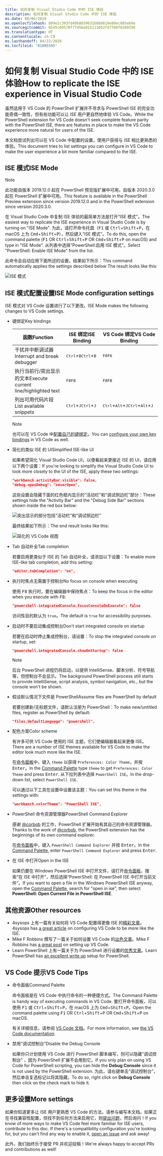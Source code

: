 ```yaml
---
title: 如何复制 Visual Studio Code 中的 ISE 体验
description: 如何复制 Visual Studio Code 中的 ISE 体验
ms.date: 08/06/2018
ms.openlocfilehash: 899e1c393fd49b0659631b88d610e80ec885e69e
ms.sourcegitcommit: 6545c60578f7745be015111052fd7769f8289296
ms.translationtype: HT
ms.contentlocale: zh-CN
ms.lasthandoff: 04/22/2020
ms.locfileid: "81005595"
---
```

# <a name="how-to-replicate-the-ise-experience-in-visual-studio-code"></a><span data-ttu-id="359c7-103">如何复制 Visual Studio Code 中的 ISE 体验</span><span class="sxs-lookup"><span data-stu-id="359c7-103">How to replicate the ISE experience in Visual Studio Code</span></span>

<span data-ttu-id="359c7-104">虽然适用于 VS Code 的 PowerShell 扩展并不寻求与 PowerShell ISE 的完全功能奇偶一致性，但有些功能可以让 ISE 用户更自然地体验 VS Code。</span><span class="sxs-lookup"><span data-stu-id="359c7-104">While the PowerShell extension for VS Code doesn't seek complete feature parity with the PowerShell ISE, there are features in place to make the VS Code experience more natural for users of the ISE.</span></span>

<span data-ttu-id="359c7-105">本文档尝试列出可以在 VS Code 中配置的设置，使用户获得与 ISE 相比更熟悉的体验。</span><span class="sxs-lookup"><span data-stu-id="359c7-105">This document tries to list settings you can configure in VS Code to make the user experience a bit more familiar compared to the ISE.</span></span>

## <a name="ise-mode"></a><span data-ttu-id="359c7-106">ISE 模式</span><span class="sxs-lookup"><span data-stu-id="359c7-106">ISE Mode</span></span>

> [!NOTE]
> <span data-ttu-id="359c7-107">此功能自版本 2019.12.0 起在 PowerShell 预览版扩展中可用，自版本 2020.3.0 起在 PowerShell 扩展中可用。</span><span class="sxs-lookup"><span data-stu-id="359c7-107">This feature is available in the PowerShell Preview extension since version 2019.12.0 and in the PowerShell extension since version 2020.3.0.</span></span>

<span data-ttu-id="359c7-108">在 Visual Studio Code 中复制 ISE 体验的最简单方法是打开“ISE 模式”。</span><span class="sxs-lookup"><span data-stu-id="359c7-108">The easiest way to replicate the ISE experience in Visual Studio Code is by turning on "ISE Mode".</span></span>
<span data-ttu-id="359c7-109">为此，请打开命令托盘（<kbd>F1</kbd> 或 <kbd>Ctrl</kbd>+<kbd>Shift</kbd>+<kbd>P</kbd>，在 macOS 上为 <kbd>Cmd</kbd>+<kbd>Shift</kbd>+<kbd>P</kbd>），然后键入“ISE 模式”。</span><span class="sxs-lookup"><span data-stu-id="359c7-109">To do this, open the command palette (<kbd>F1</kbd> OR <kbd>Ctrl</kbd>+<kbd>Shift</kbd>+<kbd>P</kbd> OR <kbd>Cmd</kbd>+<kbd>Shift</kbd>+<kbd>P</kbd> on macOS) and type in "ISE Mode".</span></span> <span data-ttu-id="359c7-110">从列表中选择“PowerShell:启用 ISE 模式”。</span><span class="sxs-lookup"><span data-stu-id="359c7-110">Select "PowerShell: Enable ISE Mode" from the list.</span></span>

<span data-ttu-id="359c7-111">此命令会自动应用下面所述的设置，结果如下所示：</span><span class="sxs-lookup"><span data-stu-id="359c7-111">This command automatically applies the settings described below The result looks like this:</span></span>

![ISE 模式](media/How-To-Replicate-the-ISE-Experience-In-VSCode/3-ise-mode.png)

## <a name="ise-mode-configuration-settings"></a><span data-ttu-id="359c7-113">ISE 模式配置设置</span><span class="sxs-lookup"><span data-stu-id="359c7-113">ISE Mode configuration settings</span></span>

<span data-ttu-id="359c7-114">ISE 模式对 VS Code 设置进行了以下更改。</span><span class="sxs-lookup"><span data-stu-id="359c7-114">ISE Mode makes the following changes to VS Code settings.</span></span>

- <span data-ttu-id="359c7-115">键绑定</span><span class="sxs-lookup"><span data-stu-id="359c7-115">Key bindings</span></span>

  |               <span data-ttu-id="359c7-116">函数</span><span class="sxs-lookup"><span data-stu-id="359c7-116">Function</span></span>                |         <span data-ttu-id="359c7-117">ISE 绑定</span><span class="sxs-lookup"><span data-stu-id="359c7-117">ISE Binding</span></span>          |              <span data-ttu-id="359c7-118">VS Code 绑定</span><span class="sxs-lookup"><span data-stu-id="359c7-118">VS Code Binding</span></span>                |
  | ------------------------------------- | ---------------------------- | ------------------------------------------- |
  | <span data-ttu-id="359c7-119">干扰并中断调试器</span><span class="sxs-lookup"><span data-stu-id="359c7-119">Interrupt and break debugger</span></span>          | <span data-ttu-id="359c7-120"><kbd>Ctrl</kbd>+<kbd>B</kbd></span><span class="sxs-lookup"><span data-stu-id="359c7-120"><kbd>Ctrl</kbd>+<kbd>B</kbd></span></span> | <span data-ttu-id="359c7-121"><kbd>F6</kbd></span><span class="sxs-lookup"><span data-stu-id="359c7-121"><kbd>F6</kbd></span></span>                               |
  | <span data-ttu-id="359c7-122">执行当前行/突出显示的文本</span><span class="sxs-lookup"><span data-stu-id="359c7-122">Execute current line/highlighted text</span></span> | <span data-ttu-id="359c7-123"><kbd>F8</kbd></span><span class="sxs-lookup"><span data-stu-id="359c7-123"><kbd>F8</kbd></span></span>                | <span data-ttu-id="359c7-124"><kbd>F8</kbd></span><span class="sxs-lookup"><span data-stu-id="359c7-124"><kbd>F8</kbd></span></span>                               |
  | <span data-ttu-id="359c7-125">列出可用代码片段</span><span class="sxs-lookup"><span data-stu-id="359c7-125">List available snippets</span></span>               | <span data-ttu-id="359c7-126"><kbd>Ctrl</kbd>+<kbd>J</kbd></span><span class="sxs-lookup"><span data-stu-id="359c7-126"><kbd>Ctrl</kbd>+<kbd>J</kbd></span></span> | <span data-ttu-id="359c7-127"><kbd>Ctrl</kbd>+<kbd>Alt</kbd>+<kbd>J</kbd></span><span class="sxs-lookup"><span data-stu-id="359c7-127"><kbd>Ctrl</kbd>+<kbd>Alt</kbd>+<kbd>J</kbd></span></span> |

  > [!NOTE]
  > <span data-ttu-id="359c7-128">也可以在 VS Code 中[配置自己的键绑定](https://code.visualstudio.com/docs/getstarted/keybindings#_custom-keybindings-for-refactorings)。</span><span class="sxs-lookup"><span data-stu-id="359c7-128">You can [configure your own key bindings](https://code.visualstudio.com/docs/getstarted/keybindings#_custom-keybindings-for-refactorings) in VS Code as well.</span></span>

- <span data-ttu-id="359c7-129">简化的类似 ISE 的 UI</span><span class="sxs-lookup"><span data-stu-id="359c7-129">Simplified ISE-like UI</span></span>

  <span data-ttu-id="359c7-130">如果希望简化 Visual Studio Code UI，以便看起来更接近 ISE 的 UI，请应用以下两个设置：</span><span class="sxs-lookup"><span data-stu-id="359c7-130">If you're looking to simplify the Visual Studio Code UI to look more closely to the UI of the ISE, apply these two settings:</span></span>

  ```json
  "workbench.activityBar.visible": false,
  "debug.openDebug": "neverOpen",
  ```

  <span data-ttu-id="359c7-131">这些设置会隐藏下面的红色框内显示的“活动栏”和“调试侧边栏”部分：</span><span class="sxs-lookup"><span data-stu-id="359c7-131">These settings hide the "Activity Bar" and the "Debug Side Bar" sections shown inside the red box below:</span></span>

  ![突出显示的部分包括“活动栏”和“调试侧边栏”](media/How-To-Replicate-the-ISE-Experience-In-VSCode/1-highlighted-sidebar.png)

  <span data-ttu-id="359c7-133">最终结果如下所示：</span><span class="sxs-lookup"><span data-stu-id="359c7-133">The end result looks like this:</span></span>

  ![简化的 VS Code 视图](media/How-To-Replicate-the-ISE-Experience-In-VSCode/2-simplified-ui.png)

- <span data-ttu-id="359c7-135">Tab 自动补全</span><span class="sxs-lookup"><span data-stu-id="359c7-135">Tab completion</span></span>

  <span data-ttu-id="359c7-136">若要启用更类似于 ISE 的 Tab 自动补全，请添加以下设置：</span><span class="sxs-lookup"><span data-stu-id="359c7-136">To enable more ISE-like tab completion, add this setting:</span></span>

  ```json
  "editor.tabCompletion": "on",
  ```

- <span data-ttu-id="359c7-137">执行时焦点无需置于控制台</span><span class="sxs-lookup"><span data-stu-id="359c7-137">No focus on console when executing</span></span>

  <span data-ttu-id="359c7-138">使用 <kbd>F8</kbd> 执行时，要在编辑器中保持焦点：</span><span class="sxs-lookup"><span data-stu-id="359c7-138">To keep the focus in the editor when you execute with <kbd>F8</kbd>:</span></span>

  ```json
  "powershell.integratedConsole.focusConsoleOnExecute": false
  ```

  <span data-ttu-id="359c7-139">访问性目的默认为 `true`。</span><span class="sxs-lookup"><span data-stu-id="359c7-139">The default is `true` for accessibility purposes.</span></span>

- <span data-ttu-id="359c7-140">启动时不要启动集成控制台</span><span class="sxs-lookup"><span data-stu-id="359c7-140">Don't start integrated console on startup</span></span>

  <span data-ttu-id="359c7-141">若要在启动时停止集成控制台，请设置：</span><span class="sxs-lookup"><span data-stu-id="359c7-141">To stop the integrated console on startup, set:</span></span>

  ```json
  "powershell.integratedConsole.showOnStartup": false
  ```

  > [!NOTE]
  > <span data-ttu-id="359c7-142">后台 PowerShell 进程仍将启动，以提供 IntelliSense、脚本分析、符号导航等，但控制台不会显示。</span><span class="sxs-lookup"><span data-stu-id="359c7-142">The background PowerShell process still starts to provide IntelliSense, script analysis, symbol navigation, etc., but the console won't be shown.</span></span>

- <span data-ttu-id="359c7-143">假设默认情况下文件是 PowerShell</span><span class="sxs-lookup"><span data-stu-id="359c7-143">Assume files are PowerShell by default</span></span>

  <span data-ttu-id="359c7-144">若要创建新/无标题文件，请默认注册为 PowerShell：</span><span class="sxs-lookup"><span data-stu-id="359c7-144">To make new/untitled files, register as PowerShell by default:</span></span>

  ```json
  "files.defaultLanguage": "powershell",
  ```

- <span data-ttu-id="359c7-145">配色方案</span><span class="sxs-lookup"><span data-stu-id="359c7-145">Color scheme</span></span>

  <span data-ttu-id="359c7-146">有许多可供 VS Code 使用的 ISE 主题，它们使编辑器看起来更像 ISE。</span><span class="sxs-lookup"><span data-stu-id="359c7-146">There are a number of ISE themes available for VS Code to make the editor look much more like the ISE.</span></span>

  <span data-ttu-id="359c7-147">在[命令面板][]中，键入 `theme` 以获得 `Preferences: Color Theme`，并按 <kbd>Enter</kbd>。</span><span class="sxs-lookup"><span data-stu-id="359c7-147">In the [Command Palette][] type `theme` to get `Preferences: Color Theme` and press <kbd>Enter</kbd>.</span></span> <span data-ttu-id="359c7-148">从下拉列表中选择 `PowerShell ISE`。</span><span class="sxs-lookup"><span data-stu-id="359c7-148">In the drop-down list, select `PowerShell ISE`.</span></span>

  <span data-ttu-id="359c7-149">可以通过以下工具在设置中设置该主题：</span><span class="sxs-lookup"><span data-stu-id="359c7-149">You can set this theme in the settings with:</span></span>

  ```json
  "workbench.colorTheme": "PowerShell ISE",
  ```

- <span data-ttu-id="359c7-150">PowerShell 命令资源管理器</span><span class="sxs-lookup"><span data-stu-id="359c7-150">PowerShell Command Explorer</span></span>

  <span data-ttu-id="359c7-151">感谢 [@corbob](https://github.com/corbob) 的工作，PowerShell 扩展开始有其自己的命令资源管理器。</span><span class="sxs-lookup"><span data-stu-id="359c7-151">Thanks to the work of [@corbob](https://github.com/corbob), the PowerShell extension has the beginnings of its own command explorer.</span></span>

  <span data-ttu-id="359c7-152">在[命令面板][]中，键入 `PowerShell Command Explorer` 并按 <kbd>Enter</kbd>。</span><span class="sxs-lookup"><span data-stu-id="359c7-152">In the [Command Palette][], enter `PowerShell Command Explorer` and press <kbd>Enter</kbd>.</span></span>

- <span data-ttu-id="359c7-153">在 ISE 中打开</span><span class="sxs-lookup"><span data-stu-id="359c7-153">Open in the ISE</span></span>

  <span data-ttu-id="359c7-154">如果仍要在 Windows PowerShell ISE 中打开文件，请打开[命令面板][]，搜索“在 ISE 中打开”，然后选择“PowerShell:  在 PowerShell ISE 中打开当前文件”。</span><span class="sxs-lookup"><span data-stu-id="359c7-154">If you want to open a file in the Windows PowerShell ISE anyway, open the [Command Palette][], search for "open in ise", then select **PowerShell: Open Current File in PowerShell ISE**.</span></span>

## <a name="other-resources"></a><span data-ttu-id="359c7-155">其他资源</span><span class="sxs-lookup"><span data-stu-id="359c7-155">Other resources</span></span>

- <span data-ttu-id="359c7-156">4sysops 上有一篇有关如何将 VS Code 配置得更像 ISE 的[精彩文章][4sysops]。</span><span class="sxs-lookup"><span data-stu-id="359c7-156">4sysops has [a great article][4sysops] on configuring VS Code to be more like the ISE.</span></span>
- <span data-ttu-id="359c7-157">Mike F Robbins 撰写了一篇关于如何设置 VS Code 的[出色文章][mikefrobbins]。</span><span class="sxs-lookup"><span data-stu-id="359c7-157">Mike F Robbins has [a great post][mikefrobbins] on setting up VS Code.</span></span>
- <span data-ttu-id="359c7-158">Learn PowerShell 上有一篇关于为 PowerShell 进行设置的[优秀文章][learnpwsh]。</span><span class="sxs-lookup"><span data-stu-id="359c7-158">Learn PowerShell has [an excellent write up][learnpwsh] setup for PowerShell.</span></span>

## <a name="vs-code-tips"></a><span data-ttu-id="359c7-159">VS Code 提示</span><span class="sxs-lookup"><span data-stu-id="359c7-159">VS Code Tips</span></span>

- <span data-ttu-id="359c7-160">命令面板</span><span class="sxs-lookup"><span data-stu-id="359c7-160">Command Palette</span></span>

  <span data-ttu-id="359c7-161">命令面板是在 VS Code 中执行命令的一种便捷方式。</span><span class="sxs-lookup"><span data-stu-id="359c7-161">The Command Palette is handy way of executing commands in VS Code.</span></span> <span data-ttu-id="359c7-162">要打开命令面板，可以使用 <kbd>F1</kbd> 或 <kbd>Ctrl</kbd>+<kbd>Shift</kbd>+<kbd>P</kbd>，在 macOS 上为 <kbd>Cmd</kbd>+<kbd>Shift</kbd>+<kbd>P</kbd>。</span><span class="sxs-lookup"><span data-stu-id="359c7-162">Open the command palette using <kbd>F1</kbd> OR <kbd>Ctrl</kbd>+<kbd>Shift</kbd>+<kbd>P</kbd> OR <kbd>Cmd</kbd>+<kbd>Shift</kbd>+<kbd>P</kbd> on macOS.</span></span>

  <span data-ttu-id="359c7-163">有关详细信息，请参阅 [VS Code 文档][vsc-docs]。</span><span class="sxs-lookup"><span data-stu-id="359c7-163">For more information, see [the VS Code documentation][vsc-docs].</span></span>

- <span data-ttu-id="359c7-164">禁用“调试控制台”</span><span class="sxs-lookup"><span data-stu-id="359c7-164">Disable the Debug Console</span></span>

  <span data-ttu-id="359c7-165">如果你只计划使用 VS Code 进行 PowerShell 脚本编写，则可以隐藏“调试控制台”  ，因为 PowerShell 扩展不会用到它。</span><span class="sxs-lookup"><span data-stu-id="359c7-165">If you only plan on using VS Code for PowerShell scripting, you can hide the **Debug Console** since it is not used by the PowerShell extension.</span></span> <span data-ttu-id="359c7-166">为此，请右键单击“调试控制台”，  然后单击复选标记以将其隐藏。</span><span class="sxs-lookup"><span data-stu-id="359c7-166">To do so, right click on **Debug Console** then click on the check mark to hide it.</span></span>

## <a name="more-settings"></a><span data-ttu-id="359c7-167">更多设置</span><span class="sxs-lookup"><span data-stu-id="359c7-167">More settings</span></span>

<span data-ttu-id="359c7-168">如果你知道更多让 ISE 用户更熟悉 VS Code 的方法，请参与编写本文档。如果正在寻找兼容性配置，但找不到任何方法来启用它，则[提出问题][]，然后询问！</span><span class="sxs-lookup"><span data-stu-id="359c7-168">If you know of more ways to make VS Code feel more familiar for ISE users, contribute to this doc. If there's a compatibility configuration you're looking for, but you can't find any way to enable it, [open an issue][] and ask away!</span></span>

<span data-ttu-id="359c7-169">此外，我们始终乐于接受 PR 并欢迎投稿！</span><span class="sxs-lookup"><span data-stu-id="359c7-169">We're always happy to accept PRs and contributions as well!</span></span>

<!-- link references -->
[vsc-docs]: https://code.visualstudio.com/docs/getstarted/userinterface#_command-palette
[命令面板]: #vs-code-tips
[Command Palette]: #vs-code-tips
[提出问题]: https://github.com/PowerShell/VSCode-powershell/issues/new/choose
[open an issue]: https://github.com/PowerShell/VSCode-powershell/issues/new/choose

[4sysops]: https://4sysops.com/archives/make-visual-studio-code-look-and-behave-like-powershell-ise/
[mikefrobbins]: https://mikefrobbins.com/2017/08/24/how-to-install-visual-studio-code-and-configure-it-as-a-replacement-for-the-powershell-ise/
[learnpwsh]: https://www.learnpwsh.com/setup-vs-code-for-powershell/
